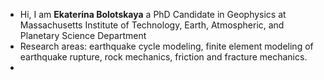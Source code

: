 - Hi, I am **Ekaterina Bolotskaya** a PhD Candidate in Geophysics at Massachusetts Institute of Technology, Earth, Atmospheric, and Planetary Science Department
- Research areas: earthquake cycle modeling, finite element modeling of earthquake rupture, rock mechanics, friction and fracture mechanics.
- 
<!---
EkaterinaBolotskaya/EkaterinaBolotskaya is a ✨ special ✨ repository because its `README.md` (this file) appears on your GitHub profile.
You can click the Preview link to take a look at your changes.
--->
